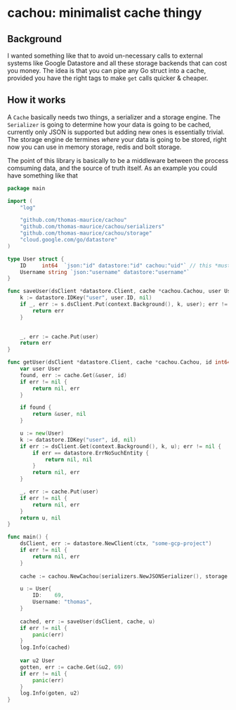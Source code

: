 # cachou: minimalist cache thingy

## Background
I wanted something like that to avoid un-necessary calls to external systems like Google Datastore and all these storage backends that can cost you money.
The idea is that you can pipe any Go struct into a cache, provided you have the right tags to make `get` calls quicker & cheaper.

## How it works
A `Cache` basically needs two things, a serializer and a storage engine. The `Serializer` is going to determine how your data is going to be cached, currently only JSON is supported but adding new ones is essentially trivial. The storage engine de termines *where* your data is going to be stored, right now you can use in memory storage, redis and bolt storage.

The point of this library is basically to be a middleware between the process comsuming data, and the source of truth itself. As an example you could have something like that

```go
package main

import (
	"log"

	"github.com/thomas-maurice/cachou"
	"github.com/thomas-maurice/cachou/serializers"
	"github.com/thomas-maurice/cachou/storage"
	"cloud.google.com/go/datastore"
)

type User struct {
	ID	   int64  `json:"id" datastore:"id" cachou:"uid"` // this *must be unique*
	Username string `json:"username" datastore:"username"`
}

func saveUser(dsClient *datastore.Client, cache *cachou.Cachou, user User) error {
	k := datastore.IDKey("user", user.ID, nil)
	if _, err := s.dsClient.Put(context.Background(), k, user); err != nil {
		return err
	}

	
	_, err := cache.Put(user)
	return err
}

func getUser(dsClient *datastore.Client, cache *cachou.Cachou, id int64) (*User, error) {
	var user User
	found, err := cache.Get(&user, id)
	if err != nil {
		return nil, err
	}

	if found {
		return &user, nil
	}

	u := new(User)
	k := datastore.IDKey("user", id, nil)
	if err := dsClient.Get(context.Background(), k, u); err != nil {
		if err == datastore.ErrNoSuchEntity {
			return nil, nil
		}
		return nil, err
	}

	_, err := cache.Put(user)
	if err != nil {
		return nil, err
	}
	return u, nil
}

func main() {
	dsClient, err := datastore.NewClient(ctx, "some-gcp-project")
	if err != nil {
		return nil, err
	}
	
	cache := cachou.NewCachou(serializers.NewJSONSerializer(), storage.NewMemoryStorage())

	u := User{
		ID:	   69,
		Username: "thomas",
	}
	
	cached, err := saveUser(dsClient, cache, u)
	if err != nil {
		panic(err)
	}
	log.Info(cached)
	
	var u2 User
	gotten, err := cache.Get(&u2, 69)
	if err != nil {
		panic(err)
	}
	log.Info(goten, u2)
}
```